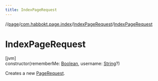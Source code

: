```yaml
---
title: IndexPageRequest
---
```

//[page](../../../index.html)/[com.habbokt.page.index](../index.html)/[IndexPageRequest](index.html)/[IndexPageRequest](-index-page-request.html)



# IndexPageRequest



[jvm]\
constructor(rememberMe: [Boolean](https://kotlinlang.org/api/latest/jvm/stdlib/kotlin/-boolean/index.html), username: [String](https://kotlinlang.org/api/latest/jvm/stdlib/kotlin/-string/index.html)?)



Creates a new [PageRequest](../../com.habbokt.page/-page-request/index.html).




